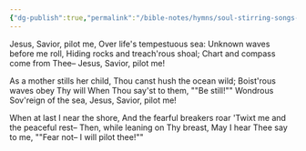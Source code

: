 ```yaml
---
{"dg-publish":true,"permalink":"/bible-notes/hymns/soul-stirring-songs-and-hymns/jesus-saviour-pilot-me/","title":"Jesus, Saviour, Pilot Me","created":"","updated":""}
---
```



Jesus, Savior, pilot me,
Over life's tempestuous sea:
Unknown waves before me roll,
Hiding rocks and treach'rous shoal;
Chart and compass come from Thee–
Jesus, Savior, pilot me!

As a mother stills her child,
Thou canst hush the ocean wild;
Boist'rous waves obey Thy will
When Thou say'st to them, ""Be still!""
Wondrous Sov'reign of the sea,
Jesus, Savior, pilot me!

When at last I near the shore,
And the fearful breakers roar
'Twixt me and the peaceful rest–
Then, while leaning on Thy breast,
May I hear Thee say to me,
""Fear not– I will pilot thee!""